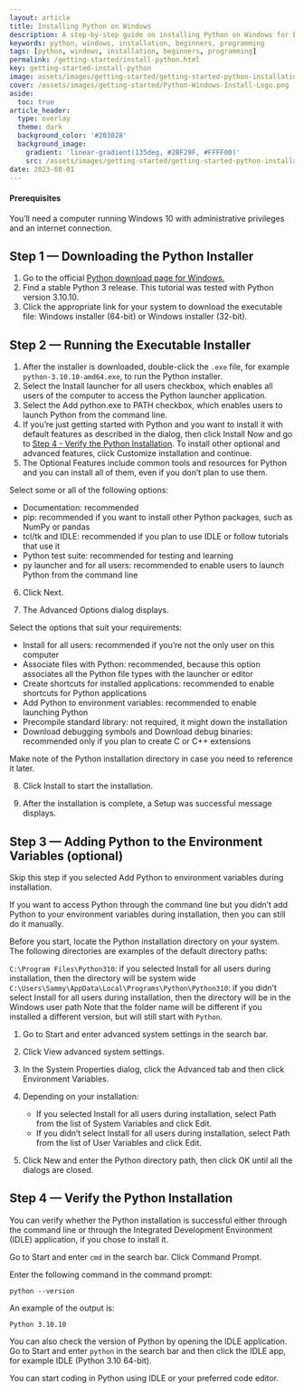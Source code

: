 ```yaml
---
layout: article
title: Installing Python on Windows
description: A step-by-step guide on installing Python on Windows for beginners.
keywords: python, windows, installation, beginners, programming
tags: [python, windows, installation, beginners, programming]
permalink: /getting-started/install-python.html
key: getting-started-install-python
image: assets/images/getting-started/getting-started-python-installation-cover.png
cover: /assets/images/getting-started/Python-Windows-Install-Logo.png
aside:
  toc: true
article_header:
  type: overlay
  theme: dark
  background_color: '#203028'
  background_image:
    gradient: 'linear-gradient(135deg, #2BF29F, #FFFF00)'
    src: /assets/images/getting-started/getting-started-python-installation-cover.png
date: 2023-08-01
---
```


#### Prerequisites
You’ll need a computer running Windows 10 with administrative privileges and an internet connection.

## Step 1 — Downloading the Python Installer

1. Go to the official [Python download page for Windows.](https://www.python.org/downloads/windows/)
2. Find a stable Python 3 release. This tutorial was tested with Python version 3.10.10.
3. Click the appropriate link for your system to download the executable file: Windows installer (64-bit) or Windows installer (32-bit).


## Step 2 — Running the Executable Installer

1. After the installer is downloaded, double-click the ```.exe``` file, for example ```python-3.10.10-amd64.exe```, to run the Python installer.
2. Select the Install launcher for all users checkbox, which enables all users of the computer to access the Python launcher application.
3. Select the Add python.exe to PATH checkbox, which enables users to launch Python from the command line.
4. If you’re just getting started with Python and you want to install it with default features as described in the dialog, then click Install Now and go to [Step 4 - Verify the Python Installation](#step-4--verify-the-python-installation). To install other optional and advanced features, click Customize installation and continue.
5. The Optional Features include common tools and resources for Python and you can install all of them, even if you don’t plan to use them.

Select some or all of the following options:
* Documentation: recommended
* pip: recommended if you want to install other Python packages, such as NumPy or pandas
* tcl/tk and IDLE: recommended if you plan to use IDLE or follow tutorials that use it
* Python test suite: recommended for testing and learning
* py launcher and for all users: recommended to enable users to launch Python from the command line

6. Click Next.

7. The Advanced Options dialog displays.

Select the options that suit your requirements:

* Install for all users: recommended if you’re not the only user on this computer
* Associate files with Python: recommended, because this option associates all the Python file types with the launcher or editor
* Create shortcuts for installed applications: recommended to enable shortcuts for Python applications
* Add Python to environment variables: recommended to enable launching Python
* Precompile standard library: not required, it might down the installation
* Download debugging symbols and Download debug binaries: recommended only if you plan to create C or C++ extensions

Make note of the Python installation directory in case you need to reference it later.

8. Click Install to start the installation.

9. After the installation is complete, a Setup was successful message displays.

## Step 3 — Adding Python to the Environment Variables (optional)
Skip this step if you selected Add Python to environment variables during installation.

If you want to access Python through the command line but you didn’t add Python to your environment variables during installation, then you can still do it manually.

Before you start, locate the Python installation directory on your system. The following directories are examples of the default directory paths:

```C:\Program Files\Python310```: if you selected Install for all users during installation, then the directory will be system wide
```C:\Users\Sammy\AppData\Local\Programs\Python\Python310```: if you didn’t select Install for all users during installation, then the directory will be in the Windows user path
Note that the folder name will be different if you installed a different version, but will still start with ```Python```.

1. Go to Start and enter advanced system settings in the search bar.
2. Click View advanced system settings.
3. In the System Properties dialog, click the Advanced tab and then click Environment Variables.
4. Depending on your installation:

    * If you selected Install for all users during installation, select Path from the list of System Variables and click Edit.
    * If you didn’t select Install for all users during installation, select Path from the list of User Variables and click Edit.
5. Click New and enter the Python directory path, then click OK until all the dialogs are closed.

## Step 4 — Verify the Python Installation
You can verify whether the Python installation is successful either through the command line or through the Integrated Development Environment (IDLE) application, if you chose to install it.

Go to Start and enter ```cmd``` in the search bar. Click Command Prompt.

Enter the following command in the command prompt:

```
python --version
```

An example of the output is:

```
Python 3.10.10
```

You can also check the version of Python by opening the IDLE application. Go to Start and enter ```python``` in the search bar and then click the IDLE app, for example IDLE (Python 3.10 64-bit).

You can start coding in Python using IDLE or your preferred code editor.